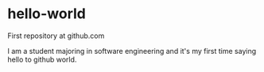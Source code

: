 # hello-world
First repository at github.com

I am a student majoring in software engineering and it's my first time saying hello to github world.
